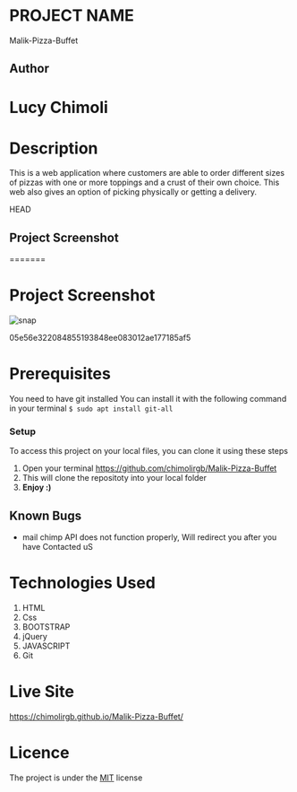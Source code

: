  # PROJECT NAME
  Malik-Pizza-Buffet

## Author
# Lucy Chimoli

# Description
 
 This is a  web application where customers  are able to order different sizes of pizzas with one or more toppings and a crust of their own choice. This web also gives an option of picking physically or getting a delivery. 

 HEAD
 ## Project Screenshot
=======
 # Project Screenshot
 ![snap](https://user-images.githubusercontent.com/79521837/116008004-36e16100-a61b-11eb-8fc9-94a63a5652fa.png)

 05e56e322084855193848ee083012ae177185af5

# Prerequisites
You need to have git installed
You can install it with the following command in your terminal
`$ sudo apt install git-all`

### Setup
To access this project on your local files, you can clone it using these steps
1. Open your terminal
https://github.com/chimolirgb/Malik-Pizza-Buffet
1. This will clone the repositoty into your local folder
1. __Enjoy :)__

## Known Bugs
* mail chimp API does not function properly, Will redirect you after you have Contacted uS

# Technologies Used
1. HTML
2. Css
3. BOOTSTRAP
4. jQuery
5. JAVASCRIPT
6. Git

# Live Site
 https://chimolirgb.github.io/Malik-Pizza-Buffet/

# Licence
The project is under the [MIT](LICENSE) license
